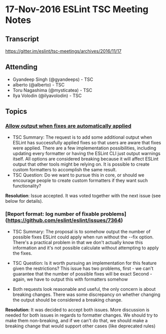 # 17-Nov-2016 ESLint TSC Meeting Notes

## Transcript

https://gitter.im/eslint/tsc-meetings/archives/2016/11/17

## Attending

* Gyandeep Singh (@gyandeeps) - TSC
* alberto (@alberto) - TSC
* Toru Nagashima (@mysticatea) - TSC
* Ilya Volodin (@ilyavolodin) - TSC

## Topics
### [Allow output when fixes are automatically applied](https://github.com/eslint/eslint/issues/7404)
* TSC Summary: The request is to add some additional output when ESLint has successfully applied fixes so that users are aware that fixes were applied. There are a few implementation possibilities, including updating every formatter or having the ESLint CLI just output warnings itself. All options are considered breaking because it will affect ESLint output that other tools might be relying on. It is possible to create custom formatters to accomplish the same result.
* TSC Question: Do we want to pursue this in core, or should we encourage people to create custom formatters if they want such functionality?

**Resolution**: Issue accepted. It was voted together with the next issue (see below for details).

### [Report format: log number of fixable problems] (https://github.com/eslint/eslint/issues/7364)

* TSC Summary: The proposal is to somehow output the number of possible fixes ESLint could apply when run without the --fix option. There's a practical problem in that we don't actually know this information and it's not possible calculate without attempting to apply the fixes.
* TSC Question: Is it worth pursuing an implementation for this feature given the restrictions?
This issue has two problems, first - we can't guarantee that the number of possible fixes will be exact
Second - again, we have to output this with formatters somehow

* Both requests look reasonable and useful, the only concern is about breaking changes. There was some discrepancy on whether changing the output should be considered a breaking change.

**Resolution**: It was decided to accept both issues. More discussion is needed for both issues in regards to formatter changes.
We should try to make them non-breaking, and if we can't do that, we should make a breaking change that would support other cases (like deprecated rules)
